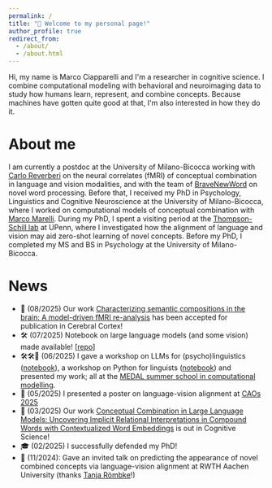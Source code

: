 ```yaml
---
permalink: /
title: "👋 Welcome to my personal page!"
author_profile: true
redirect_from: 
  - /about/
  - /about.html
---
```


Hi, my name is Marco Ciapparelli and I'm a researcher in cognitive science. I combine computational modeling with behavioral and neuroimaging data to study how humans learn, represent, and combine concepts. Because machines have gotten quite good at that, I'm also interested in how they do it.

About me
======
I am currently a postdoc at the University of Milano-Bicocca working with [Carlo Reverberi](https://scholar.google.com/citations?user=TeyiNGIAAAAJ&hl=en) on the neural correlates (fMRI) of conceptual combination in language and vision modalities, and with the team of [BraveNewWord](https://bravenewword.unimib.it/) on novel word processing. Before that, I received my PhD in Psychology, Linguistics and Cognitive Neuroscience at the University of Milano-Bicocca, where I worked on computational models of conceptual combination with [Marco Marelli](https://www.marcomarelli.net/). During my PhD, I spent a visiting period at the [Thompson-Schill lab](https://web.sas.upenn.edu/schill-lab/) at UPenn, where I investigated how the alignment of language and vision may aid zero-shot learning of novel concepts. Before my PhD, I completed my MS and BS in Psychology at the University of Milano-Bicocca.

News
======
*  🎉 (08/2025) Our work [Characterizing semantic compositions in the brain: A model-driven fMRI re-analysis](https://doi.org/10.1101/2025.04.25.650708) has been accepted for publication in Cerebral Cortex!
*  🛠️ (07/2025) Notebook on large language models (and some vision) made available! [[repo](https://github.com/MarcoCiapparelli/LLMs-for-psyling)]
*  🛠️🛠️🎤 (06/2025) I gave a workshop on LLMs for (psycho)linguistics ([notebook](https://drive.google.com/file/d/1NkIgEsPuNN1uiN4-kM8r-XluBqtBX17V/view?usp=sharing)), a workshop on Python for linguists ([notebook](https://drive.google.com/file/d/1EZxCNrMbj8Au8LIXJsZjqoKomIwMTvUA/view?usp=sharing)) and presented my work; all at the [MEDAL summer school in computational modelling](https://medal.ut.ee/event/medal-summer-school-in-computational-linguistics/).
*  🎤 (05/2025) I presented a poster on language-vision alignment at [CAOs 2025](https://event.unitn.it/cimec-caos/)
*  🎉 (03/2025) Our work [Conceptual Combination in Large Language Models: Uncovering Implicit Relational Interpretations in Compound Words with Contextualized Word Embeddings](https://doi.org/10.1111/cogs.70048) is out in Cognitive Science!
*  🎓 (02/2025) I successfully defended my PhD!
*  🎤 (11/2024): Gave an invited talk on predicting the appearance of novel combined concepts via language-vision
 alignment at RWTH Aachen University (thanks [Tanja Römbke](https://tanjaroembke.net/)!)

